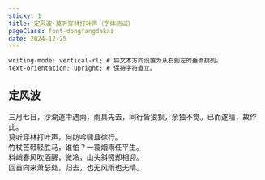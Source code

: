 ```yaml
---
sticky: 1
title: 定风波·莫听穿林打叶声（字体测试）
pageClass: font-dongfangdakai
date: 2024-12-25
---
```


``` css
writing-mode: vertical-rl; # 将文本方向设置为从右到左的垂直排列。
text-orientation: upright; # 保持字符直立。
```

## 定风波
三月七日，沙湖道中遇雨，雨具先去，同行皆狼狈，余独不觉。已而遂晴，故作此。  
莫听穿林打叶声，何妨吟啸且徐行。  
竹杖芒鞋轻胜马，谁怕？一蓑烟雨任平生。  
料峭春风吹酒醒，微冷，山头斜照却相迎。  
回首向来萧瑟处，归去，也无风雨也无晴。  